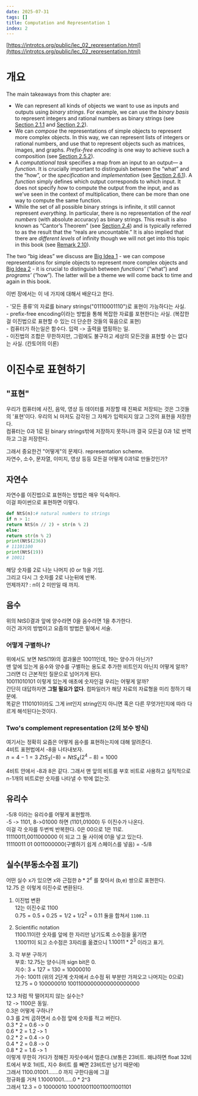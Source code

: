 ```yaml
---
date: 2025-07-31
tags: []
title: Computation and Representation 1
index: 2
---
```

[https://introtcs.org/public/lec_02_representation.html](https://introtcs.org/public/lec_02_representation.html)  
# 개요
The main takeaways from this chapter are:

- We can represent all kinds of objects we want to use as inputs and outputs using _binary strings_. For example, we can use the _binary basis_ to represent integers and rational numbers as binary strings (see [Section 2.1.1](https://introtcs.org/public/lec_02_representation.html#naturalnumsec) and [Section 2.2](https://introtcs.org/public/lec_02_representation.html#morerepressec)).
- We can _compose_ the representations of simple objects to represent more complex objects. In this way, we can represent lists of integers or rational numbers, and use that to represent objects such as matrices, images, and graphs. _Prefix-free encoding_ is one way to achieve such a composition (see [Section 2.5.2](https://introtcs.org/public/lec_02_representation.html#prefixfreesec)).
- A _computational task_ specifies a map from an input to an output— a _function_. It is crucially important to distinguish between the “what” and the “how”, or the _specification_ and _implementation_ (see [Section 2.6.1](https://introtcs.org/public/lec_02_representation.html#secimplvsspec)). A _function_ simply defines which output corresponds to which input. It does not specify _how_ to compute the output from the input, and as we’ve seen in the context of multiplication, there can be more than one way to compute the same function.
- While the set of all possible binary strings is infinite, it still cannot represent _everything_. In particular, there is no representation of the _real numbers_ (with absolute accuracy) as binary strings. This result is also known as “Cantor’s Theorem” (see [Section 2.4](https://introtcs.org/public/lec_02_representation.html#cantorsec)) and is typically referred to as the result that the “reals are uncountable.” It is also implied that there are _different levels_ of infinity though we will not get into this topic in this book (see [Remark 2.10](https://introtcs.org/public/lec_02_representation.html#generalizepowerset)).

The two “big ideas” we discuss are [Big Idea 1](https://introtcs.org/public/lec_02_representation.html#representtuplesidea) - we can compose representations for simple objects to represent more complex objects and [Big Idea 2](https://introtcs.org/public/lec_02_representation.html#functionprogramidea) - it is crucial to distinguish between _functions’_ (“what”) and _programs’_ (“how”). The latter will be a theme we will come back to time and again in this book.

이번 장에서는 이 네 가지에 대해서 배운다고 한다.  
  
- '모든 종류'의 자료를 binary strings("01110001110")로 표현이 가능하다는 사실.  
- prefix-free encoding이라는 방법을 통해 복잡한 자료를 포현한다는 사실. (복잡한걸 이진법으로 표현할 수 있는 더 단순한 것들의 묶음으로 표현)  
- 컴퓨터가 하는일은 함수다. 입력 -> 출력을 맵핑하는 일.   
- 이진법의 조합은 무한하지만, 그럼에도 불구하고 세상의 모든것을 표현할 수는 없다는 사실. (칸토어의 이론)
# 이진수로 표현하기
## "표현"
우리가 컴퓨터에 사진, 음악, 영상 등 데이터를 저장할 때 진짜로 저장되는 것은 그것들의 '표현'이다. 우리의 뇌 마저도 감각된 그 자체가 입력되지 않고 그것의 표현을 저장한다.  
컴퓨터는 0과 1로 된 binary strings밖에 저장하지 못하니까 결국 모든걸 0과 1로 번역하고 그걸 저장한다.  
  
그래서 중요한건 "어떻게"의 문제다. representation scheme.  
자연수, 소수, 문자열, 이미지, 영상 등등 모든걸 어떻게 0과1로 만들것인가?
## 자연수 
자연수를 이진법으로 표현하는 방법은 매우 익숙하다.  
이걸 파이썬으로 표현하면 이렇다.
```python
def NtS(n):# natural numbers to strings
if n > 1:
return NtS(n // 2) + str(n % 2)
else:
return str(n % 2)
print(NtS(236))
# 11101100
print(NtS(19))
# 10011
```
​해당 숫자를 2로 나눈 나머지 (0 or 1)을 기입.  
그리고 다시 그 숫자를 2로 나눈뒤에 반복.  
언제까지? :  n이 2 미만일 때 까지.
## 음수
위의 NtS()결과 앞에 양수라면 0을 음수라면 1을 추가한다.  
이건 과거의 방법이고 요즘의 방법은 밑에서 서술.
### 어떻게 구별하나?
위에서도 보면 NtS(19)의 결과물은 10011인데, 19는 양수가 아닌가?  
맨 앞에 있는게 음수와 양수를 구별하는 용도로 추가한 비트인지 아닌지 어떻게 알까?  
그러면 더 근본적인 질문으로 넘어가게 된다.  
10011010101 이렇게 있는게 애초에 숫자인걸 우리는 어떻게 알까?  
간단히 대답하자면 **그럴 필요가 없다**. 컴파일러가 해당 자료의 자료형을 미리 정하기 때문에.  
똑같은 1110101이라도 그게 int인지 string인지 아니면 혹은 다른 무엇가인지에 따라 다르게 해석된다는것이다.
### Two's complement representation (2의 보수 방식)
여기서는 정확히 요즘은 어떻게 음수를 표현하는지에 대해 알려준다.  
4비트 표현법에서 -8을 나타내보자.  
$n=4-1=3$ 
$ZtS_{3}(−8) = NtS_4(2^4−8)=1000$ 

4비트 안에서 -8과 8은 같다. 
그래서 맨 앞의 비트를 부호 비트로 사용하고 실직적으로 n-1개의 비트로만 숫자를 나타낼 수 밖에 없는것.
## 유리수
-5/8 이라는 유리수를 어떻게 표현할까.  
-5 -> 1101, 8->01000 하면 (1101,01000) 두 이진수가 나온다.  
이걸 각 숫자를 두번씩 반복한다. 0은 00으로 1은 11로.  
11110011,0011000000 이 되고 그 둘 사이에 01을 넣고 있는다.  
11110011 01 0011000000(구별하기 쉽게 스페이스를 넣음) = -5/8
## 실수(부동소수점 표기)
어떤 실수 x가 있으면 x와 근접한 $b * 2^e$ 를 찾아서 (b,e) 쌍으로 표현한다.  
12.75 은 이렇게 이진수로 변환된다.  

1) 이진법 변환  
12는 이진수로 1100  
$0.75 = 0.5 + 0.25 = 1/2 + 1/2^2 = 0.11$
둘을 합쳐서 `1100.11`

2) Scientific notation  
1100.11이란 숫자를 앞에 한 자리만 남기도록 소수점을 옮기면  
1.10011이 되고 소수점은 3자리를 옮겼으니 $1.10011 * 2^3$ 이라고 표기. 

3) 각 부분 구하기  
부호: 12.75는 양수니까 sign bit은 0.  
지수: 3 + 127 = 130 = 10000010  
가수: 10011 (위의 2단계 숫자에서 소수점 뒤 부분만 가져오고 나머지는 0으로)  
12.75 = 0 100000010 10011000000000000000000  
  
12.3 처럼 딱 떨어지지 않는 실수는?  
12 -> 1100은 동일.  
0.3은 어떻게 구하나?  
0.3 를 2씩 곱하면서 소수점 앞에 숫자를 적고 버린다.  
0.3 * 2 = 0.6 -> 0  
0.6 * 2 = 1.2 -> 1  
0.2 * 2 = 0.4 -> 0  
0.4 * 2 = 0.8 -> 0  
0.8 * 2 = 1.6 -> 1  
이렇게 무한히 가다가 정해진 자릿수에서 멈춘다.(보통은 23비트. 왜냐하면 float 32비트에서 부호 1비트, 지수 8비트 를 빼면 23비트만 남기 때문에)  
그래서 1100.01001.......0 까지 구한다음에 그걸  
정규화를 거쳐 1.10001001......0 * 2^3  
그래서 12.3 = 0 10000010 10001001100110011001101

